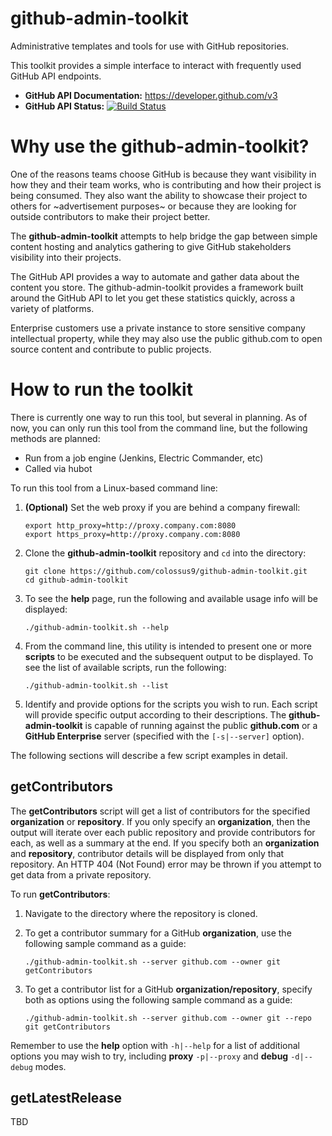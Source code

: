 # github-admin-toolkit

Administrative templates and tools for use with GitHub repositories.

This toolkit provides a simple interface to interact with frequently used GitHub API endpoints. 

- **GitHub API Documentation:** https://developer.github.com/v3
- **GitHub API Status:** [![Build Status](https://travis-ci.org/colossus9/github-api-status.svg?branch=master)](https://travis-ci.org/colossus9/github-api-status)

# Why use the github-admin-toolkit?

One of the reasons teams choose GitHub is because they want visibility in how they and their team works, who is contributing and how their project is being consumed. They also want the ability to showcase their project to others for ~advertisement purposes~ or because they are looking for outside contributors to make their project better.

The **github-admin-toolkit** attempts to help bridge the gap between simple content hosting and analytics gathering to give GitHub stakeholders visibility into their projects.


The GitHub API provides a way to automate and gather data about the content you store. The github-admin-toolkit provides a framework built around the GitHub API to let you get these statistics quickly, across a variety of platforms.

Enterprise customers use a private instance to store sensitive company intellectual property, while they may also use the public github.com to open source content and contribute to public projects.

# How to run the toolkit

There is currently one way to run this tool, but several in planning. As of now, you can only run this tool from the command line, but the following methods are planned:

- Run from a job engine (Jenkins, Electric Commander, etc)
- Called via hubot

To run this tool from a Linux-based command line:

1. **(Optional)** Set the web proxy if you are behind a company firewall:

    ```
    export http_proxy=http://proxy.company.com:8080
    export https_proxy=http://proxy.company.com:8080
    ```

2. Clone the **github-admin-toolkit** repository and `cd` into the directory:

    ```
    git clone https://github.com/colossus9/github-admin-toolkit.git
    cd github-admin-toolkit
    ```

3. To see the **help** page, run the following and available usage info will be displayed:

    ```
    ./github-admin-toolkit.sh --help
    ```

4. From the command line, this utility is intended to present one or more **scripts** to be executed and the subsequent output to be displayed. To see the list of available scripts, run the following:

    ```
    ./github-admin-toolkit.sh --list
    ```

5. Identify and provide options for the scripts you wish to run. Each script will provide specific output according to their descriptions. The **github-admin-toolkit** is capable of running against the public **github.com** or a **GitHub Enterprise** server (specified with the `[-s|--server]` option).

The following sections will describe a few script examples in detail.

## getContributors

The **getContributors** script will get a list of contributors for the specified **organization** or **repository**. If you only specify an **organization**, then the output will iterate over each public repository and provide contributors for each, as well as a summary at the end. If you specify both an **organization** and **repository**, contributor details will be displayed from only that repository. An HTTP 404 (Not Found) error may be thrown if you attempt to get data from a private repository.

To run **getContributors**:

1. Navigate to the directory where the repository is cloned.

2. To get a contributor summary for a GitHub **organization**, use the following sample command as a guide:

    ```
    ./github-admin-toolkit.sh --server github.com --owner git getContributors
    ```

3. To get a contributor list for a GitHub **organization/repository**, specify both as options using the following sample command as a guide:

    ```
    ./github-admin-toolkit.sh --server github.com --owner git --repo git getContributors
    ```

Remember to use the **help** option with `-h|--help` for a list of additional options you may wish to try, including **proxy** `-p|--proxy` and **debug** `-d|--debug` modes.

## getLatestRelease

TBD
